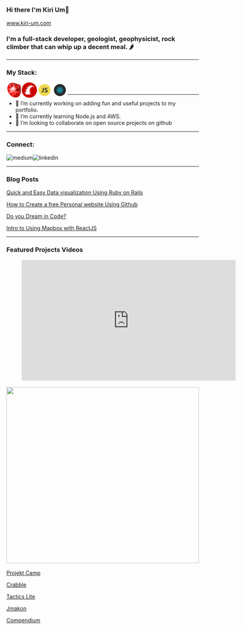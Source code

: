 ### Hi there I'm Kiri Um👋  
www.kiri-um.com

### I'm a full-stack developer, geologist, geophysicist, rock climber that can whip up a decent meal. 🌶

<hr/>

### My Stack:
<img align="left" alt="ruby" src="images/ruby.png" height="40"/>
<img align="left" alt="rails" src="images/rails.png" height="40"/>
<img align="left" alt="javascript" src="images/js.png" height="40"/>
<img align="left" alt="react" src="images/react.png" height="40"/>

<br/>
<hr/>


- 🔭 I’m currently working on adding fun and useful projects to my portfolio.
- 🌱 I’m currently learning Node.js and AWS.
- 👯 I’m looking to collaborate on open source projects on github


<hr/>

### Connect:

[<img align="left" alt="medium" src="https://img.shields.io/badge/medium-%2312100E.svg?&style=for-the-badge&logo=medium&logoColor=white" />][blog]

[<img align="left" alt="linkedin" src="https://img.shields.io/badge/linkedin-%230077B5.svg?&style=for-the-badge&logo=linkedin&logoColor=white" />][linkedin]


<br/>
<hr/>

### Blog Posts
<!-- BLOG-POST-LIST:START -->
<!-- BLOG-POST-LIST:END -->

[Quick and Easy Data visualization Using Ruby on Rails](https://medium.com/@kirirotha/quick-and-easy-data-visualization-for-ruby-on-rails-ba9d2786c0f2)

[How to Create a free Personal website Using Github](https://medium.com/@kirirotha/how-to-create-a-free-personal-website-using-github-e1e96746fdfc)

[Do you Dream in Code?](https://medium.com/@kirirotha/do-you-dream-in-code-4745550099a9)

[Intro to Using Mapbox with ReactJS](https://medium.com/@kirirotha/intro-to-using-mapbox-with-react-ec0fb1d27086)

<hr/>

### Featured Projects Videos

<figure class="video_container">
  <iframe width="560" height="315" src="https://www.youtube.com/embed/gLrrX8T-_j8" frameborder="0" allow="accelerometer; autoplay; clipboard-write; encrypted-media; gyroscope; picture-in-picture" allowfullscreen></iframe>
</figure>

<div align="left">
      <a href="https://youtu.be/gLrrX8T-_j8">
         <img src="https://img.youtube.com/vi/gLrrX8T-_j8/0.jpg" style="width:100%; height:460px">
      </a>
</div>

[Projekt Camp](https://youtu.be/gLrrX8T-_j8)

[Crabble](https://youtu.be/ol5RBCK9_VU)

[Tactics Lite](https://youtu.be/i0NvsCT_Pa4)

[Jmakon](https://youtu.be/JJou4egZLu4)

[Compendium](https://youtu.be/u64NSyRjAZI)


[blog]: https://medium.com/@kirirotha
[linkedin]: https://www.linkedin.com/in/kiri-um

<!--
**kirirotha/kirirotha** is a ✨ _special_ ✨ repository because its `README.md` (this file) appears on your GitHub profile.

Here are some ideas to get you started:

- 🔭 I’m currently working on ...
- 🌱 I’m currently learning ...
- 👯 I’m looking to collaborate on ...
- 🤔 I’m looking for help with ...
- 💬 Ask me about ...
- 📫 How to reach me: ...
- 😄 Pronouns: ...
- ⚡ Fun fact: ...
-->
